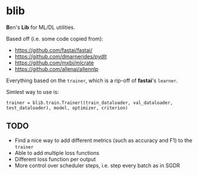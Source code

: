 # blib
**B**en's **Lib** for ML/DL utilities. 

Based off (i.e. some code copied from):
  - https://github.com/fastai/fastai/
  - https://github.com/dmarnerides/pydlt
  - https://github.com/mxbi/mlcrate
  - https://github.com/allenai/allennlp

Everything based on the `trainer`, which is a rip-off of __fastai__'s `learner`.

Simlest way to use is:

`trainer = blib.train.Trainer((train_dataloader, val_dataloader, test_dataloader), model, optimizer, criterion)`

## TODO

  - Find a nice way to add different metrics (such as accuracy and F1) to the `trainer`
  - Able to add multiple loss functions
  - Different loss function per output
  - More control over scheduler steps, i.e. step every batch as in SGDR